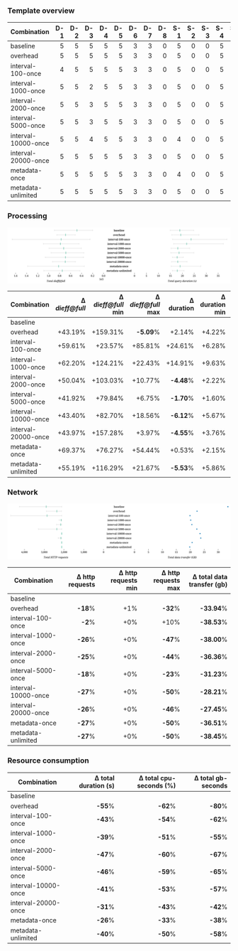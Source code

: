 ### Template overview

| Combination | D-1 | D-2 | D-3 | D-4 | D-5 | D-6 | D-7 | D-8 | S-1 | S-2 | S-3 | S-4 | S-5 | S-6 | S-7 | Total |
| - | -: | -: | -: | -: | -: | -: | -: | -: | -: | -: | -: | -: | -: | -: | -: | -: |
| baseline | 5 | 5 | 5 | 5 | 5 | 3 | 3 | 0 | 5 | 0 | 0 | 5 | 5 | 0 | 0 | 46 |
| overhead | 5 | 5 | 5 | 5 | 5 | 3 | 3 | 0 | 5 | 0 | 0 | 5 | 5 | 0 | 0 | 46 |
| interval-100-once | 4 | 5 | 5 | 5 | 5 | 3 | 3 | 0 | 5 | 0 | 0 | 5 | 5 | 0 | 0 | 45 |
| interval-1000-once | 5 | 5 | 2 | 5 | 5 | 3 | 3 | 0 | 5 | 0 | 0 | 5 | 4 | 0 | 0 | 42 |
| interval-2000-once | 5 | 5 | 3 | 5 | 5 | 3 | 3 | 0 | 5 | 0 | 0 | 5 | 5 | 0 | 0 | 44 |
| interval-5000-once | 5 | 5 | 3 | 5 | 5 | 3 | 3 | 0 | 5 | 0 | 0 | 5 | 5 | 0 | 0 | 44 |
| interval-10000-once | 5 | 5 | 4 | 5 | 5 | 3 | 3 | 0 | 4 | 0 | 0 | 5 | 5 | 0 | 0 | 44 |
| interval-20000-once | 5 | 5 | 5 | 5 | 5 | 3 | 3 | 0 | 5 | 0 | 0 | 5 | 5 | 0 | 0 | 46 |
| metadata-once | 5 | 5 | 5 | 5 | 5 | 3 | 3 | 0 | 4 | 0 | 0 | 5 | 5 | 0 | 0 | 45 |
| metadata-unlimited | 5 | 5 | 5 | 5 | 5 | 3 | 3 | 0 | 5 | 0 | 0 | 5 | 5 | 0 | 0 | 46 |

### Processing

![processing](./processing.svg)

| Combination | Δ *dieff@full* | Δ *dieff@full* min | Δ *dieff@full* max | Δ duration | Δ duration min | Δ duration max | Δ first result | Δ first result min | Δ first result max | Δ last result | Δ last result min | Δ last result max | Queries |
| - | -: | -: | -: | -: | -: | -: | -: | -: | -: | -: | -: | -: | -: |
| baseline |  |  |  |  |  |  |  |  |  |  |  |  | 39 |
| overhead | +43.19% | +159.31% | **-5.09**% | +2.14% | +4.22% | +8.87% | **-16.11**% | **-10.83**% | **-11.73**% | **-12.04**% | **-7.73**% | **-10.24**% | 39 |
| interval-100-once | +59.61% | +23.57% | +85.81% | +24.61% | +6.28% | +56.03% | +4.45% | **-3.54**% | +23.61% | +8.44% | **-0.40**% | +27.58% | 39 |
| interval-1000-once | +62.20% | +124.21% | +22.43% | +14.91% | +9.63% | +49.86% | +5.87% | **-9.27**% | +58.93% | +16.87% | +6.26% | +62.61% | 39 |
| interval-2000-once | +50.04% | +103.03% | +10.77% | **-4.48**% | +2.22% | **-6.92**% | **-20.24**% | **-11.43**% | **-25.66**% | **-14.74**% | **-8.30**% | **-21.00**% | 39 |
| interval-5000-once | +41.92% | +79.84% | +6.75% | **-1.70**% | +1.60% | +0.31% | **-18.20**% | **-14.32**% | **-16.46**% | **-13.11**% | **-10.52**% | **-12.23**% | 39 |
| interval-10000-once | +43.40% | +82.70% | +18.56% | **-6.12**% | +5.67% | **-17.72**% | **-21.83**% | **-11.50**% | **-33.74**% | **-16.75**% | **-9.24**% | **-27.92**% | 39 |
| interval-20000-once | +43.97% | +157.28% | +3.97% | **-4.55**% | +3.76% | **-11.41**% | **-21.55**% | **-7.92**% | **-31.94**% | **-15.64**% | **-7.13**% | **-25.52**% | 39 |
| metadata-once | +69.37% | +76.27% | +54.44% | +0.53% | +2.15% | +11.93% | **-14.07**% | **-8.77**% | **-0.85**% | **-8.84**% | **-9.83**% | +6.16% | 39 |
| metadata-unlimited | +55.19% | +116.29% | +21.67% | **-5.53**% | +5.86% | **-16.54**% | **-19.03**% | **-6.31**% | **-31.20**% | **-14.53**% | **-5.08**% | **-25.52**% | 39 |

### Network

![network](./resources.svg)

| Combination | Δ http requests | Δ http requests min | Δ http requests max | Δ total data transfer (gb) |
| - | -: | -: | -: | -: |
| baseline |  |  |  |
| overhead | **-18**% | +1% | **-32**% | **-33.94**% |
| interval-100-once | **-2**% | +0% | +10% | **-38.53**% |
| interval-1000-once | **-26**% | +0% | **-47**% | **-38.00**% |
| interval-2000-once | **-25**% | +0% | **-44**% | **-36.36**% |
| interval-5000-once | **-18**% | +0% | **-23**% | **-31.23**% |
| interval-10000-once | **-27**% | +0% | **-50**% | **-28.21**% |
| interval-20000-once | **-26**% | +0% | **-46**% | **-27.45**% |
| metadata-once | **-27**% | +0% | **-50**% | **-36.51**% |
| metadata-unlimited | **-27**% | +0% | **-50**% | **-38.45**% |

### Resource consumption

| Combination | Δ total duration (s) | Δ total cpu-seconds (%) | Δ total gb-seconds |
| - | -: | -: | -: |
| baseline |  |  |
| overhead | **-55**% | **-62**% | **-80**% |
| interval-100-once | **-43**% | **-54**% | **-62**% |
| interval-1000-once | **-39**% | **-51**% | **-55**% |
| interval-2000-once | **-47**% | **-60**% | **-67**% |
| interval-5000-once | **-46**% | **-59**% | **-65**% |
| interval-10000-once | **-41**% | **-53**% | **-57**% |
| interval-20000-once | **-31**% | **-43**% | **-42**% |
| metadata-once | **-26**% | **-33**% | **-38**% |
| metadata-unlimited | **-40**% | **-50**% | **-58**% |